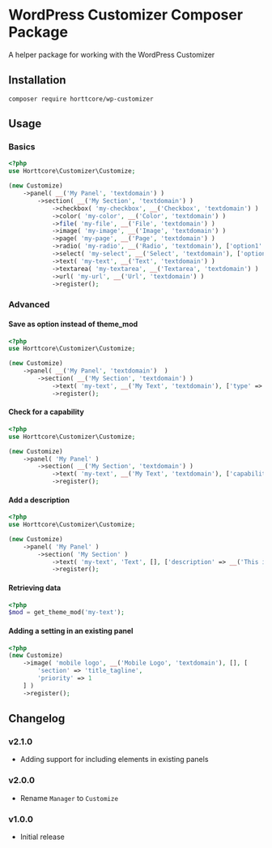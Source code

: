 # WordPress Customizer Composer Package

A helper package for working with the WordPress Customizer

## Installation

`composer require horttcore/wp-customizer`

## Usage

### Basics

```php
<?php
use Horttcore\Customizer\Customize;

(new Customize)
    ->panel( __('My Panel', 'textdomain') )
        ->section( __('My Section', 'textdomain') )
            ->checkbox( 'my-checkbox', __('Checkbox', 'textdomain') )
            ->color( 'my-color', __('Color', 'textdomain') )
            ->file( 'my-file', __('File', 'textdomain') )
            ->image( 'my-image', __('Image', 'textdomain') )
            ->page( 'my-page', __('Page', 'textdomain') )
            ->radio( 'my-radio', __('Radio', 'textdomain'), ['option1' => 'Option 1', 'option2' => 'Option 2'] );
            ->select( 'my-select', __('Select', 'textdomain'), ['option1' => 'Option 1', 'option2' => 'Option 2'] );
            ->text( 'my-text', __('Text', 'textdomain') )
            ->textarea( 'my-textarea', __('Textarea', 'textdomain') )
            ->url( 'my-url', __('Url', 'textdomain') )
            ->register();
```

### Advanced

#### Save as option instead of theme_mod

```php
<?php
use Horttcore\Customizer\Customize;

(new Customize)
    ->panel( __('My Panel', 'textdomain')  )
        ->section( __('My Section', 'textdomain') )
            ->text( 'my-text', __('My Text', 'textdomain'), ['type' => 'option'] )
            ->register();
```

#### Check for a capability

```php
<?php
use Horttcore\Customizer\Customize;

(new Customize)
    ->panel( 'My Panel' )
        ->section( __('My Section', 'textdomain') )
            ->text( 'my-text', __('My Text', 'textdomain'), ['capability' => 'edit_posts'] )
            ->register();
```

#### Add a description

```php
<?php
use Horttcore\Customizer\Customize;

(new Customize)
    ->panel( 'My Panel' )
        ->section( 'My Section' )
            ->text( 'my-text', 'Text', [], ['description' => __('This is awesome', 'textdomain')] )
            ->register();
```

#### Retrieving data

```php
<?php
$mod = get_theme_mod('my-text');
```

#### Adding a setting in an existing panel

```php
<?php
(new Customize)
    ->image( 'mobile logo', __('Mobile Logo', 'textdomain'), [], [
        'section' => 'title_tagline',
        'priority' => 1
    ] )
    ->register();
```

## Changelog

### v2.1.0

-   Adding support for including elements in existing panels

### v2.0.0

-   Rename `Manager` to `Customize`

### v1.0.0

-   Initial release
